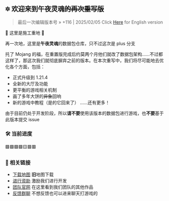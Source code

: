 ## 🔯 欢迎来到午夜灵魂~~的再次重写版~~

> 最后一次编辑版本号 » +116 | 2025/02/05
> Click [Here](https://github.com/Heart-Fire-Project/Midsoul/blob/plus/README_en.md) for English version

🚧 这里是施工重地 🚧

再一次地，这里是**午夜灵魂**的数据包仓库，只不过这次是 plus 分支

托了 Mojang 的福，在重置版完成后约莫两个月他们就改了数据包架构……不过都这样了，那这次我们就彻底摒弃之前的版本。在本次重写中，我们将尽可能地去优化各个方面，包括：

- 正式升级到 1.21.4
- 全新的大厅及功能
- 更平衡的游戏相关机制
- 画了多年大饼的~~异象~~回响
- 新的游戏中教程（是的它回来了）
……还有更多！

由于目前仍处于开发阶段，所以**请不要**使用该版本的数据包进行游戏，也**不要**基于此版本提交 issue

### 🛠️ 当前进度
🟩🟩🟩🟩🟨🟥🟥

### 🔗 相关链接
- [下载地图](https://alpha.hfpro.top/maps/9-midsoul/) **旧**地图下载
- [进行资助](https://afdian.net/@HfPro) 激励我们进行开发
- [团队官网](https://hfpro.top/) 在这里看到我们团队的其他作品
- [反馈群聊](https://qm.qq.com/cgi-bin/qm/qr?k=YNaHDYBSXIR-Fo-bBjaANk5GCmKOZogo&authKey=t4k2yVndCqo/5jzIxYEpL1hxHRu44roVJ32G8meHgPHCMen05GsvcGLVz+f9LQGK) 不想反馈也可以进来聊天打游戏的